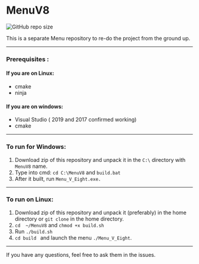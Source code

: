 # MenuV8
![GitHub repo size](https://img.shields.io/github/repo-size/o-dka/MenuV8?style=flat-square)


 This is  a separate Menu repository to re-do the project from the ground up.
 
 -------
 ### Prerequisites :

 #### If you are on Linux:
 * cmake 
 * ninja 
 #### If you are on windows:
 * Visual Studio ( 2019 and 2017 confirmed working)
 * cmake 
 ---
### To run for Windows:

1.  Download zip of this repository and unpack it in the `C:\` directory with `MenuV8` name.
2.   Type into cmd: `cd C:\MenuV8` and  `build.bat`
3.  After it built, run `Menu_V_Eight.exe.`

--------
### To run on Linux:

1. Download zip of this repository and unpack it  (preferably) in the home directory or `git clone` in the home directory.
2. `cd  ~/MenuV8` and `chmod +x build.sh` 
3. Run `./build.sh`
4.  `cd build ` and launch the menu `./Menu_V_Eight`.
---------------------------------------------------------


If you have any questions, feel free to ask them in the issues.
